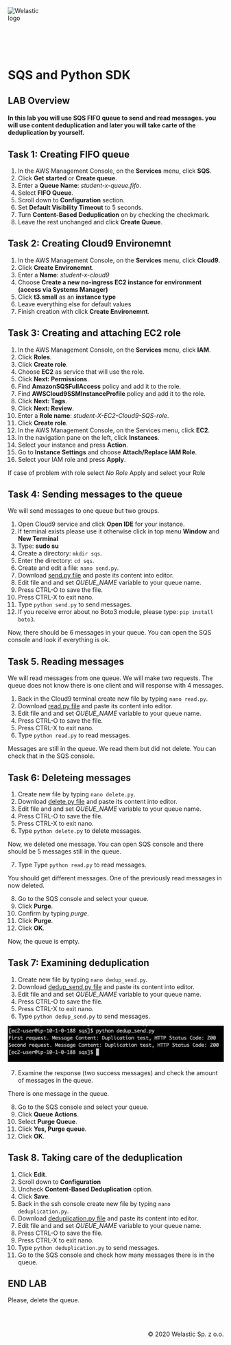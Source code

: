 <img src="https://welastic.pl/wp-content/uploads/2020/05/cropped-welastic_logo-300x259.png" alt="Welastic logo" width="100" align="left">
<br><br>
<br><br>
<br><br>

# SQS and Python SDK

## LAB Overview

#### In this lab you will use SQS FIFO queue to send and read messages. you will use content deduplication and later you will take carte of the deduplication by yourself.

## Task 1: Creating FIFO queue

1. In the AWS Management Console, on the **Services** menu, click **SQS**.
2. Click **Get started** or **Create queue**.
3. Enter a **Queue Name**: *student-x-queue.fifo*.
4. Select **FIFO Queue**.
5. Scroll down to **Configuration** section. 
6. Set **Default Visibility Timeout** to 5 seconds.
7. Turn **Content-Based Deduplication** on by checking the checkmark.
8. Leave the rest unchanged and click **Create Queue**.

## Task 2: Creating Cloud9 Environemnt
1.  In the AWS Management Console, on the **Services** menu, click **Cloud9**.
2.  Click **Create Environemnt**.
3.  Enter a **Name**: *student-x-cloud9*
4.  Choose **Create a new no-ingress EC2 instance for environment (access via Systems Manager)**
5.  Click **t3.small** as an **instance type**
6.  Leave everything else for default values
7.  Finish creation with click **Create Environemnt**.


## Task 3: Creating and attaching EC2 role

1.  In the AWS Management Console, on the **Services** menu, click **IAM**.
2.  Click **Roles**.
3.  Click **Create role**.
4.  Choose **EC2** as service that will use the role.
5.  Click **Next: Permissions**.
6.  Find **AmazonSQSFullAccess** policy and add it to the role.
7.  Find **AWSCloud9SSMInstanceProfile** policy and add it to the role.
8.  Click **Next: Tags**.
8.  Click **Next: Review**.
10.  Enter a **Role name**: *student-X-EC2-Cloud9-SQS-role*.
11. Click **Create role**.
12. In the AWS Management Console, on the Services menu, click **EC2**.
13. In the navigation pane on the left, click **Instances**.
14. Select your instance and press **Action**.
15. Go to **Instance Settings** and choose **Attach/Replace IAM Role**.
16. Select your IAM role and press **Apply**.

If case of problem with role select *No Role* Apply and select your Role 

## Task 4: Sending messages to the queue

We will send messages to one queue but two groups.

1.  Open Cloud9 service and click **Open IDE** for your instance.
2.  If terminal exists please use it otherwise click in top menu **Window** and **New Terminal**
3.  Type: **sudo su**
4.  Create a directory: ``mkdir sqs``.
5.  Enter the directory: ``cd sqs``.
6.  Create and edit a file: ``nano send.py``.
7.  Download [send.py file](Files/send.py) and paste its content into editor.
8.  Edit file and and set *QUEUE_NAME* variable to your queue name.
9.  Press CTRL-O to save the file.
10.  Press CTRL-X to exit nano.
11.  Type ``python send.py`` to send messages.
12.  If you receive error about no Boto3 module, please type: ``pip install boto3``.

Now, there should be 6 messages in your queue. You can open the SQS console and look if everything is ok.

## Task 5. Reading messages

We will read messages from one queue. We will make two requests. The queue does not know there is one client and will response with 4 messages.

1.  Back in the Cloud9 terminal create new file by typing ``nano read.py``.
2.  Download [read.py file](Files/read.py) and paste its content into editor.
3.  Edit file and and set *QUEUE_NAME* variable to your queue name.
4.  Press CTRL-O to save the file.
5.  Press CTRL-X to exit nano.
6.  Type ``python read.py`` to read messages.

Messages are still in the queue. We read them but did not delete. You can check that in the SQS console.

## Task 6: Deleteing messages

1.  Create new file by typing ``nano delete.py``.
2.  Download [delete.py file](Files/delete.py) and paste its content into editor.
3.  Edit file and and set *QUEUE_NAME* variable to your queue name.
4.  Press CTRL-O to save the file.
5.  Press CTRL-X to exit nano.
6.  Type ``python delete.py`` to delete messages.

Now, we deleted one message. You can open SQS console and there should be 5 messages still in the queue.

7. Type Type ``python read.py`` to read messages.

You should get different messages. One of the previously read messages in now deleted.

8.  Go to the SQS console and select your queue.
10. Click **Purge**.
11. Confirm by typing *purge*.
11. Click **Purge**.
12. Click **OK**.

Now, the queue is empty.

## Task 7: Examining deduplication

1.  Create new file by typing ``nano dedup_send.py``.
2.  Download [dedup_send.py file](Files/dedup_send.py) and paste its content into editor.
3.  Edit file and and set *QUEUE_NAME* variable to your queue name.
4.  Press CTRL-O to save the file.
5.  Press CTRL-X to exit nano.
6.  Type ``python dedup_send.py`` to send messages.

![sqsdedup](sqs_dedup.png)

7. Examine the response (two success messages) and check the amount of messages in the queue.

There is one message in the queue.

8.  Go to the SQS console and select your queue.
9.  Click **Queue Actions**.
10. Select **Purge Queue**.
11. Click **Yes, Purge queue**.
12. Click **OK**.

## Task 8. Taking care of the deduplication

1.  Click **Edit**.
2.  Scroll down to **Configuration**
3.  Uncheck **Content-Based Deduplication** option.
4.  Click **Save**.
5.  Back in the ssh console create new file by typing ``nano deduplication.py``.
6.  Download [deduplication.py file](Files/deduplication.py) and paste its content into editor.
7.  Edit file and and set *QUEUE_NAME* variable to your queue name.
8.  Press CTRL-O to save the file.
9.  Press CTRL-X to exit nano.
10. Type ``python deduplication.py`` to send messages.
11. Go to the SQS console and check how many messages there is in the queue.

## END LAB

Please, delete the queue.

<br><br>

<p align="right">&copy; 2020 Welastic Sp. z o.o.<p>
